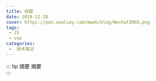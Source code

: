 ```yaml
---
title: 标题
date: 2019-12-20
cover: https://pan.zealsay.com/mweb/blog/WechatIMG5.png
tags:
 - JS
 - vue
categories:
 -  技术笔记
---
```


::: tip 摘要
摘要<br>
:::

<!-- more -->
